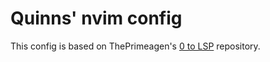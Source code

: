 # Quinns' nvim config

This config is based on ThePrimeagen's [0 to LSP](https://github.com/ThePrimeagen/init.lua) repository.

